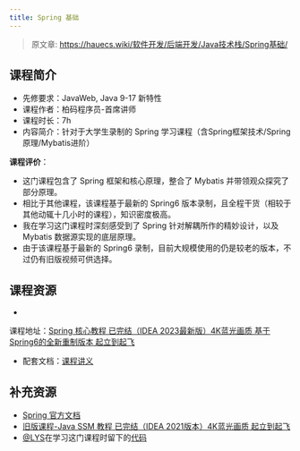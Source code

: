 ```yaml
---
title: Spring 基础
---
```


> 原文章: <https://hauecs.wiki/软件开发/后端开发/Java技术栈/Spring基础/>

## 课程简介

<!-- 此处按照视频信息填写即可 -->

- 先修要求：JavaWeb, Java 9-17 新特性
- 课程作者：柏码程序员-首席讲师
- 课程时长：7h
- 内容简介：针对于大学生录制的 Spring 学习课程（含Spring框架技术/Spring原理/Mybatis进阶）

**课程评价**：

<!-- 介绍学习该门课程主观感受，内容包括但不限于：
    （1）课程覆盖的知识点范围
    （2）与同类课程相比它的优势与特点
    （3）学习这门课程的体验与感受（必须要有）
    （4）自学这门课的注意点（踩过的坑、难度预警等等）
    （5）... ...
     注意使用无序列表分割过长的语句，且句尾加上“。”
-->

* 这门课程包含了 Spring 框架和核心原理，整合了 Mybatis 并带领观众探究了部分原理。
* 相比于其他课程，该课程基于最新的 Spring6 版本录制，且全程干货（相较于其他动辄十几小时的课程），知识密度极高。
* 我在学习这门课程时深刻感受到了 Spring 针对解耦所作的精妙设计，以及 Mybatis 数据源实现的底层原理。
* 由于该课程基于最新的 Spring6 录制，目前大规模使用的仍是较老的版本，不过仍有旧版视频可供选择。

## 课程资源

<!-- 此处请尽量保证课程地址和文档链接长久有效
    （1）视频地址：[标题与链接课程标题尽量照应]()
    （2）配套文档：[标题可以说明文档来源等信息]()
-->

-
课程地址：[Spring 核心教程 已完结（IDEA 2023最新版）4K蓝光画质 基于Spring6的全新重制版本 起立到起飞](https://www.bilibili.com/video/BV1Kv4y1x7is/?vd_source=ce95ad6607d316dd76f87b90ab69fa3f)
- 配套文档：[课程讲义](https://itbaima.net/document/2/0/0)

## 补充资源

<!-- 请尽量补充相关学习资源，实在没有请尽量保证课程配套文档内容详实
    （1）官方文档
    （2）你在学习该课程时参考过的有用的资料
    （3）有用的博客或学习笔记
    （4）... ...
    注意使用无序列表列举
-->

* [Spring 官方文档](https://spring.io/)
* [旧版课程-Java SSM 教程 已完结（IDEA 2021版本）4K蓝光画质 起立到起飞](https://www.bilibili.com/video/BV1xL4y1H7Tq/?spm_id_from=333.999.0.0&vd_source=ce95ad6607d316dd76f87b90ab69fa3f)
* [@LYS](https://lys2021.com/)在学习这门课程时留下的[代码](https://github.com/Doge2077/learn-ssm)

